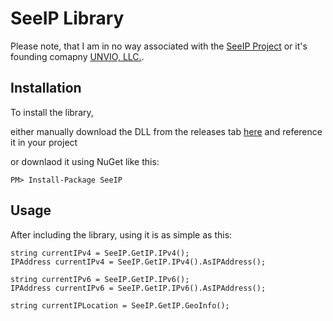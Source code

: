 # SeeIP Library
Please note, that I am in no way associated with the [SeeIP Project](https://seeip.org/) or it's founding comapny [UNVIO, LLC.](https://unvio.com/).

## Installation
To install the library,

either manually download the DLL from the releases tab [here](/releases/latest) and reference it in your project

or downlaod it using NuGet like this:

    PM> Install-Package SeeIP


## Usage
After including the library, using it is as simple as this:

    string currentIPv4 = SeeIP.GetIP.IPv4();
    IPAddress currentIPv4 = SeeIP.GetIP.IPv4().AsIPAddress();

    string currentIPv6 = SeeIP.GetIP.IPv6();
    IPAddress currentIPv6 = SeeIP.GetIP.IPv6().AsIPAddress();
    
    string currentIPLocation = SeeIP.GetIP.GeoInfo();